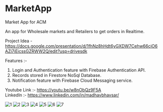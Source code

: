 # MarketApp
Market App for ACM

An app for Wholesale markets and Retailers to get orders in Realtime. 

Project Idea - https://docs.google.com/presentation/d/1fhNz8hHdt6yGXDW7Cehw66cjO6AZi7iEicssGZRWW2Q/edit?usp=drivesdk

Features :-
1. Login and Authentication feature with Firebase Authentication API.
2. Records stored in Firestore NoSql Database. 
3. Notification feature with Firebase Cloud Messaging service. 

Youtube Link :- https://youtu.be/w8nObQz9F5A <br>
LinkedIn :- https://www.linkedin.com/in/madhavbhavsar/


![1](https://user-images.githubusercontent.com/69354473/193330207-e8a6679e-5413-4ada-ac5c-d5b289c234ea.jpg)
![2](https://user-images.githubusercontent.com/69354473/193330217-1eb319c6-6987-44eb-b19e-bc9ad4de95fa.jpg)
![3](https://user-images.githubusercontent.com/69354473/193330226-e23a057f-309a-471b-aec8-3a186af841f8.jpg)
![4](https://user-images.githubusercontent.com/69354473/193330236-b5a1d886-933e-40a8-8c43-5143098dcd0f.jpg)
![5](https://user-images.githubusercontent.com/69354473/193330240-f28495a6-8607-4000-87ad-eedc81fde6da.jpg)
![6](https://user-images.githubusercontent.com/69354473/193330243-07e5b086-cb9b-414e-81eb-48ecc85b9eb7.jpg)
![7](https://user-images.githubusercontent.com/69354473/193330248-596946f7-bf03-4290-84a7-78d6ec36db38.jpg)
